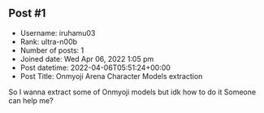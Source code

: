 ## Post #1
- Username: iruhamu03
- Rank: ultra-n00b
- Number of posts: 1
- Joined date: Wed Apr 06, 2022 1:05 pm
- Post datetime: 2022-04-06T05:51:24+00:00
- Post Title: Onmyoji Arena Character Models extraction

So I wanna extract some of Onmyoji models but idk how to do it
Someone can help me?
